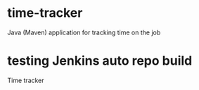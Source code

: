 # time-tracker
Java (Maven) application for tracking time on the job

# testing Jenkins auto repo build

Time tracker
